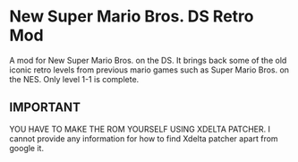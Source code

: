 # New Super Mario Bros. DS Retro Mod
A mod for New Super Mario Bros. on the DS. It brings back some of the old iconic retro levels from previous mario games such as Super Mario Bros. on the NES. Only level 1-1 is complete.

## IMPORTANT
YOU HAVE TO MAKE THE ROM YOURSELF USING XDELTA PATCHER. I cannot provide any information for how to find Xdelta patcher apart from google it.
